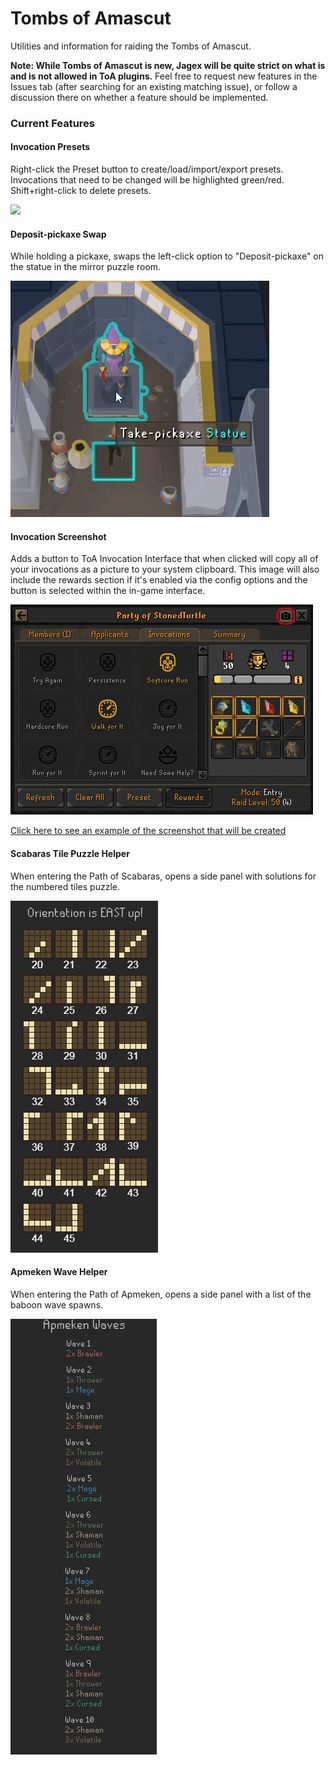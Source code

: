 # Tombs of Amascut

Utilities and information for raiding the Tombs of Amascut.

**Note: While Tombs of Amascut is new, Jagex will be quite strict on what is and is not allowed in ToA plugins.**
Feel free to request new features in the Issues tab (after searching for an existing matching issue),
or follow a discussion there on whether a feature should be implemented.

### Current Features

#### Invocation Presets

Right-click the Preset button to create/load/import/export presets.
Invocations that need to be changed will be highlighted green/red.
Shift+right-click to delete presets.

![](docs/invocation-presets.gif)

#### Deposit-pickaxe Swap

While holding a pickaxe, swaps the left-click option to "Deposit-pickaxe"
on the statue in the mirror puzzle room.

![](docs/deposit-pickaxe.gif)

#### Invocation Screenshot
Adds a button to ToA Invocation Interface that when clicked will copy all of your invocations as a picture to your system clipboard.
This image will also include the rewards section if it's enabled via the config options and the button is selected within the in-game interface.

![](docs/screenshot-button.png)

[Click here to see an example of the screenshot that will be created](docs/screenshot-example.png)

#### Scabaras Tile Puzzle Helper

When entering the Path of Scabaras, opens a side panel
with solutions for the numbered tiles puzzle.

![img.png](docs/scabaras-tile-puzzle-helper.png)

#### Apmeken Wave Helper

When entering the Path of Apmeken, opens a side panel
with a list of the baboon wave spawns.

![](docs/apmeken-wave-helper.png)